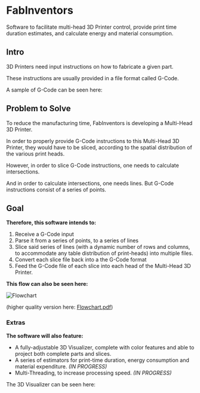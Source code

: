 # FabInventors
Software to facilitate multi-head 3D Printer control, provide print time duration estimates, and calculate energy and material consumption.

## Intro
3D Printers need input instructions on how to fabricate a given part.

These instructions are usually provided in a file format called G-Code.

A sample of G-Code can be seen here:

## Problem to Solve
To reduce the manufacturing time, FabInventors is developing a Multi-Head 3D Printer.

In order to properly provide G-Code instructions to this Multi-Head 3D Printer, they would have to be sliced, according to the spatial distribution of the various print heads.

However, in order to slice G-Code instructions, one needs to calculate intersections.

And in order to calculate intersections, one needs lines. But G-Code instructions consist of a series of points.

## Goal
**Therefore, this software intends to:**
1. Receive a G-Code input
2. Parse it from a series of points, to a series of lines
3. Slice said series of lines (with a dynamic number of rows and columns, to accommodate any table distribution of print-heads) into multiple files.
4. Convert each slice file back into a the G-Code format
5. Feed the G-Code file of each slice into each head of the Multi-Head 3D Printer.

**This flow can also be seen here:**

![Flowchart](https://user-images.githubusercontent.com/44982443/126475040-a6300796-e47e-4e2e-ba59-951f878dd00e.png)

(higher quality version here: [Flowchart.pdf](https://github.com/antoniopgs/FabInventors/files/6854870/Flowchart.pdf))



### Extras
**The software will also feature:**
- A fully-adjustable 3D Visualizer, complete with color features and able to project both complete parts and slices.
- A series of estimators for print-time duration, energy consumption and material expenditure. _(IN PROGRESS)_
- Multi-Threading, to increase processing speed. _(IN PROGRESS)_

The 3D Visualizer can be seen here:

